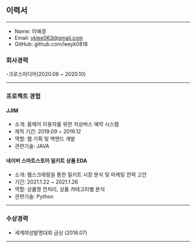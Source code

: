 ## 이력서
***
<!--
**leeyk0818/leeyk0818** is a ✨ _special_ ✨ repository because its `README.md` (this file) appears on your GitHub profile.
-->

- Name: 이예경
- Email: yklee063@gmail.com
- GitHub: github.com/leeyk0818

### 회사경력
-크로스미디어(2020.08 ~ 2020.10)
***

### 프로젝트 경험
#### JJIM
- 소개: 휠체어 이용자를 위한 저상버스 예약 시스템
- 제작 기간: 2019.09 ~ 2019.12
- 역할: 웹 기획 및 백엔드 개발
- 관련기술: JAVA

#### 네이버 스마트스토어 밀키트 상품 EDA
- 소개: 웹스크래핑을 통한 밀키트 시장 분석 및 마케팅 전략 고안
- 기간: 2021.1.22 ~ 2021.1.26
- 역할: 상품명 전처리, 상품 카테고리별 분석
- 관련기술: Python

***

### 수상경력

- 세계여성발명대회 금상 (2018.07)
***
